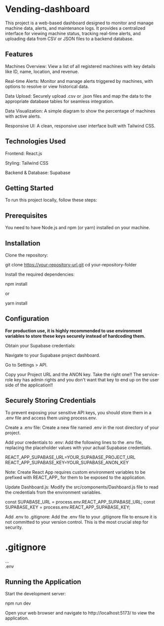 # Vending-dashboard


This project is a web-based dashboard designed to monitor and manage machine data, alerts, and maintenance logs. It provides a centralized interface for viewing machine status, tracking real-time alerts, and uploading data from CSV or JSON files to a backend database.

## Features
Machines Overview: View a list of all registered machines with key details like ID, name, location, and revenue.

Real-time Alerts: Monitor and manage alerts triggered by machines, with options to resolve or view historical data.

Data Upload: Securely upload .csv or .json files and map the data to the appropriate database tables for seamless integration.

Data Visualization: A simple diagram to show the percentage of machines with active alerts.

Responsive UI: A clean, responsive user interface built with Tailwind CSS.

## Technologies Used
Frontend: React.js

Styling: Tailwind CSS

Backend & Database: Supabase

## Getting Started
To run this project locally, follow these steps:

## Prerequisites
You need to have Node.js and npm (or yarn) installed on your machine.

## Installation
Clone the repository:

git clone https://your-repository-url.git
cd your-repository-folder

Install the required dependencies:

npm install

or

yarn install

## Configuration

**For production use, it is highly recommended to use environment variables to store these keys securely instead of hardcoding them.**

Obtain your Supabase credentials:

Navigate to your Supabase project dashboard.

Go to Settings > API.

Copy your Project URL and the ANON key. Take the right one!! The service-role key has admin rights and you don't want that key to end up on the user side of the application!!

## Securely Storing Credentials
To prevent exposing your sensitive API keys, you should store them in a .env file and access them using process.env.

Create a .env file:
Create a new file named .env in the root directory of your project.

Add your credentials to .env:
Add the following lines to the .env file, replacing the placeholder values with your actual Supabase credentials.  

REACT_APP_SUPABASE_URL=YOUR_SUPABASE_PROJECT_URL
REACT_APP_SUPABASE_KEY=YOUR_SUPABASE_ANON_KEY  

Note: Create React App requires custom environment variables to be prefixed with REACT_APP_ for them to be exposed to the application.

Update Dashboard.js:
Modify the src/components/Dashboard.js file to read the credentials from the environment variables.

const SUPABASE_URL = process.env.REACT_APP_SUPABASE_URL;
const SUPABASE_KEY = process.env.REACT_APP_SUPABASE_KEY;

Add .env to .gitignore:
Add the .env file to your .gitignore file to ensure it is not committed to your version control. This is the most crucial step for security.

# .gitignore
...  
.env

## Running the Application
Start the development server:

npm run dev


Open your web browser and navigate to http://localhost:5173/ to view the application.
